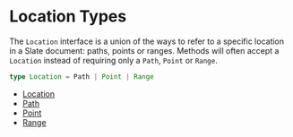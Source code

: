 # Location Types

The `Location` interface is a union of the ways to refer to a specific location in a Slate document: paths, points or ranges. Methods will often accept a `Location` instead of requiring only a `Path`, `Point` or `Range`.

```typescript
type Location = Path | Point | Range
```

- [Location](https://github.com/ianstormtaylor/slate/tree/5b6b29d33ddcdb9f7f3601477f1ae93c7d5fe45b/docs/api/api/location.md)
- [Path](https://github.com/ianstormtaylor/slate/tree/5b6b29d33ddcdb9f7f3601477f1ae93c7d5fe45b/docs/api/api/path.md)
- [Point](https://github.com/ianstormtaylor/slate/tree/5b6b29d33ddcdb9f7f3601477f1ae93c7d5fe45b/docs/api/api/point.md)
- [Range](https://github.com/ianstormtaylor/slate/tree/5b6b29d33ddcdb9f7f3601477f1ae93c7d5fe45b/docs/api/api/range.md)
